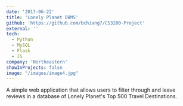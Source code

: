 ```yaml
---
date: '2017-06-22'
title: 'Lonely Planet DBMS'
github: 'https://github.com/bchiang7/CS3200-Project'
external: ''
tech:
  - Python
  - MySQL
  - Flask
  - JS
company: 'Northeastern'
showInProjects: false
image: "/images/image4.jpg"
---
```


A simple web application that allows users to filter through and leave reviews in a database of Lonely Planet's Top 500 Travel Destinations.
